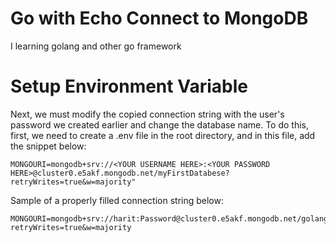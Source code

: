 # Go with Echo Connect to MongoDB 
I learning golang and other go framework 
# Setup Environment Variable
Next, we must modify the copied connection string with the user's password we created earlier and change the database name. To do this, first, we need to create a .env file in the root directory, and in this file, add the snippet below:

```
MONGOURI=mongodb+srv://<YOUR USERNAME HERE>:<YOUR PASSWORD HERE>@cluster0.e5akf.mongodb.net/myFirstDatabese?retryWrites=true&w=majority"
```

Sample of a properly filled connection string below:

```
MONGOURI=mongodb+srv://harit:Password@cluster0.e5akf.mongodb.net/golangDB?retryWrites=true&w=majority
```
